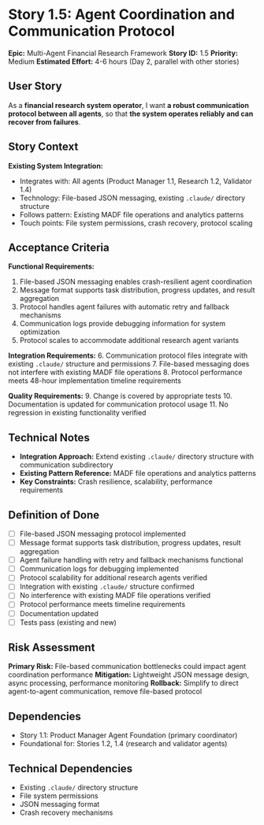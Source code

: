 # Story 1.5: Agent Coordination and Communication Protocol

**Epic:** Multi-Agent Financial Research Framework
**Story ID:** 1.5
**Priority:** Medium
**Estimated Effort:** 4-6 hours (Day 2, parallel with other stories)

## User Story

As a **financial research system operator**,
I want **a robust communication protocol between all agents**,
so that **the system operates reliably and can recover from failures**.

## Story Context

**Existing System Integration:**
- Integrates with: All agents (Product Manager 1.1, Research 1.2, Validator 1.4)
- Technology: File-based JSON messaging, existing `.claude/` directory structure
- Follows pattern: Existing MADF file operations and analytics patterns
- Touch points: File system permissions, crash recovery, protocol scaling

## Acceptance Criteria

**Functional Requirements:**
1. File-based JSON messaging enables crash-resilient agent coordination
2. Message format supports task distribution, progress updates, and result aggregation
3. Protocol handles agent failures with automatic retry and fallback mechanisms
4. Communication logs provide debugging information for system optimization
5. Protocol scales to accommodate additional research agent variants

**Integration Requirements:**
6. Communication protocol files integrate with existing `.claude/` structure and permissions
7. File-based messaging does not interfere with existing MADF file operations
8. Protocol performance meets 48-hour implementation timeline requirements

**Quality Requirements:**
9. Change is covered by appropriate tests
10. Documentation is updated for communication protocol usage
11. No regression in existing functionality verified

## Technical Notes

- **Integration Approach:** Extend existing `.claude/` directory structure with communication subdirectory
- **Existing Pattern Reference:** MADF file operations and analytics patterns
- **Key Constraints:** Crash resilience, scalability, performance requirements

## Definition of Done

- [ ] File-based JSON messaging protocol implemented
- [ ] Message format supports task distribution, progress updates, result aggregation
- [ ] Agent failure handling with retry and fallback mechanisms functional
- [ ] Communication logs for debugging implemented
- [ ] Protocol scalability for additional research agents verified
- [ ] Integration with existing `.claude/` structure confirmed
- [ ] No interference with existing MADF file operations verified
- [ ] Protocol performance meets timeline requirements
- [ ] Documentation updated
- [ ] Tests pass (existing and new)

## Risk Assessment

**Primary Risk:** File-based communication bottlenecks could impact agent coordination performance
**Mitigation:** Lightweight JSON message design, async processing, performance monitoring
**Rollback:** Simplify to direct agent-to-agent communication, remove file-based protocol

## Dependencies

- Story 1.1: Product Manager Agent Foundation (primary coordinator)
- Foundational for: Stories 1.2, 1.4 (research and validator agents)

## Technical Dependencies

- Existing `.claude/` directory structure
- File system permissions
- JSON messaging format
- Crash recovery mechanisms